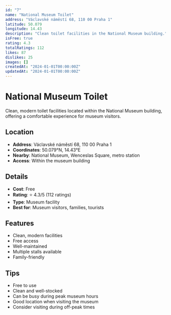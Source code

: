 ```yaml
---
id: "7"
name: "National Museum Toilet"
address: "Václavské náměstí 68, 110 00 Praha 1"
latitude: 50.079
longitude: 14.43
description: "Clean toilet facilities in the National Museum building."
isFree: true
rating: 4.3
totalRatings: 112
likes: 87
dislikes: 25
images: []
createdAt: "2024-01-01T00:00:00Z"
updatedAt: "2024-01-01T00:00:00Z"
---
```


# National Museum Toilet

Clean, modern toilet facilities located within the National Museum building, offering a comfortable experience for museum visitors.

## Location

- **Address**: Václavské náměstí 68, 110 00 Praha 1
- **Coordinates**: 50.079°N, 14.43°E
- **Nearby**: National Museum, Wenceslas Square, metro station
- **Access**: Within the museum building

## Details

- **Cost**: Free
- **Rating**: ⭐ 4.3/5 (112 ratings)
- **Type**: Museum facility
- **Best for**: Museum visitors, families, tourists

## Features

- Clean, modern facilities
- Free access
- Well-maintained
- Multiple stalls available
- Family-friendly

## Tips

- Free to use
- Clean and well-stocked
- Can be busy during peak museum hours
- Good location when visiting the museum
- Consider visiting during off-peak times
